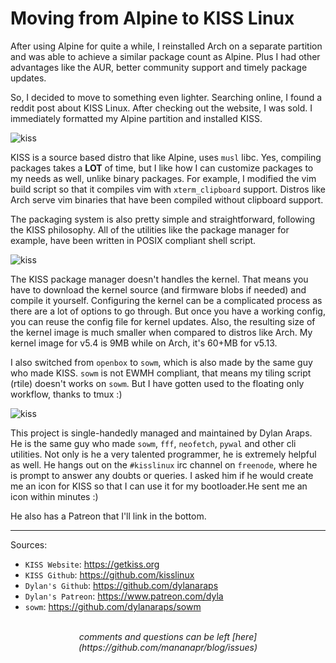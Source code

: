 # Moving from Alpine to KISS Linux

After using Alpine for quite a while, I reinstalled Arch on a separate partition
and was able to achieve a similar package count as Alpine. Plus I had other advantages like
the AUR, better community support and timely package updates.

So, I decided to move to something even lighter. Searching online, I found a reddit post about KISS Linux.
After checking out the website, I was sold. I immediately formatted my Alpine partition
and installed KISS.

<picture>
  <img src="/images/kiss1.png" alt="kiss">
</picture>

KISS is a source based distro that like Alpine, uses `musl` libc. Yes, compiling packages
takes a **LOT** of time, but I like how I can customize packages to my needs as well, unlike binary packages.
For example, I modified the vim build script so that it compiles vim with `xterm_clipboard` support.
Distros like Arch serve vim binaries that have been compiled without clipboard support.

The packaging system is also pretty simple and straightforward, following the KISS philosophy.
All of the utilities like the package manager for example, have been written in POSIX compliant shell script.

<picture>
  <img src="/images/kiss2.png" alt="kiss">
</picture>

The KISS package manager doesn't handles the kernel. That means you have to download the kernel source (and firmware blobs if needed)
and compile it yourself. Configuring the kernel can be a complicated process as there are a lot of options to go through. But once
you have a working config, you can reuse the config file for kernel updates.
Also, the resulting size of the kernel image is much smaller when compared to distros like Arch.
My kernel image for v5.4 is 9MB while on Arch, it's 60+MB for v5.13.

I also switched from `openbox` to `sowm`, which is also made by the same guy who made KISS.
`sowm` is not EWMH compliant, that means my tiling script (rtile) doesn't works on `sowm`.
But I have gotten used to the floating only workflow, thanks to tmux :)

<picture>
  <img src="/images/kiss3.png" alt="kiss">
</picture>

This project is single-handedly managed and maintained by Dylan Araps.
He is the same guy who made `sowm`, `fff`, `neofetch`, `pywal` and other cli utilities.
Not only is he a very talented programmer, he is extremely helpful as well. He hangs out on the
`#kisslinux` irc channel on `freenode`, where he is prompt to answer any doubts or queries.
I asked him if he would create me an icon for KISS so that I can use it for my bootloader.He sent me an icon within minutes :)

He also has a Patreon that I'll link in the bottom.

---

Sources:

- `KISS Website`: <https://getkiss.org>
- `KISS Github`: <https://github.com/kisslinux>
- `Dylan's Github`: <https://github.com/dylanaraps>
- `Dylan's Patreon`: <https://www.patreon.com/dyla>
- `sowm`: <https://github.com/dylanaraps/sowm>

<br>
<center><i>
comments and questions can be left [here](https://github.com/mananapr/blog/issues)
</i></center>
